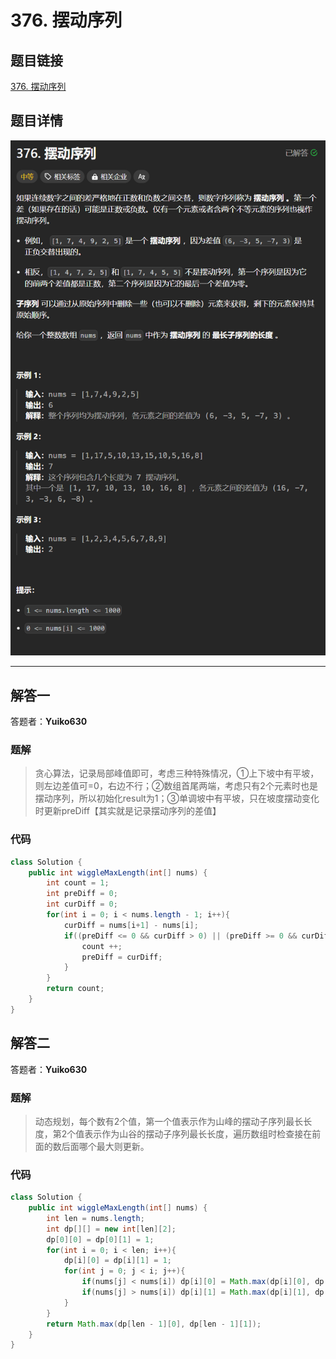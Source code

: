 # 376. 摆动序列
## 题目链接  
[376. 摆动序列](https://leetcode.cn/problems/wiggle-subsequence/description/)
## 题目详情
![题目图片](Img/376.png)

***
## 解答一
答题者：**Yuiko630**

### 题解
>贪心算法，记录局部峰值即可，考虑三种特殊情况，①上下坡中有平坡，则左边差值可=0，右边不行；②数组首尾两端，考虑只有2个元素时也是摆动序列，所以初始化result为1；③单调坡中有平坡，只在坡度摆动变化时更新preDiff【其实就是记录摆动序列的差值】

### 代码
``` Java
class Solution {
    public int wiggleMaxLength(int[] nums) {
        int count = 1; 
        int preDiff = 0;
        int curDiff = 0;
        for(int i = 0; i < nums.length - 1; i++){
            curDiff = nums[i+1] - nums[i];
            if((preDiff <= 0 && curDiff > 0) || (preDiff >= 0 && curDiff < 0)){
                count ++;
                preDiff = curDiff;
            }
        }
        return count;
    }
}
```

## 解答二
答题者：**Yuiko630**

### 题解
>动态规划，每个数有2个值，第一个值表示作为山峰的摆动子序列最长长度，第2个值表示作为山谷的摆动子序列最长长度，遍历数组时检查接在前面的数后面哪个最大则更新。

### 代码
``` Java
class Solution {
    public int wiggleMaxLength(int[] nums) {
        int len = nums.length;
        int dp[][] = new int[len][2];
        dp[0][0] = dp[0][1] = 1;
        for(int i = 0; i < len; i++){
            dp[i][0] = dp[i][1] = 1;
            for(int j = 0; j < i; j++){
                if(nums[j] < nums[i]) dp[i][0] = Math.max(dp[i][0], dp[j][1] + 1);
                if(nums[j] > nums[i]) dp[i][1] = Math.max(dp[i][1], dp[j][0] + 1);
            }
        }
        return Math.max(dp[len - 1][0], dp[len - 1][1]);
    }
}
```